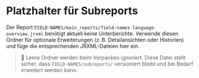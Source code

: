 # Platzhalter für Subreports

Der Report `FIELD-NAMES/main_reports/field-names-language-overview.jrxml`
benötigt aktuell keine Unterberichte. Verwende diesen Ordner für optionale
Erweiterungen (z. B. Detailansichten oder Historien) und füge die entsprechenden
JRXML-Dateien hier ein.

> 🔄 Leere Ordner werden beim Verpacken ignoriert. Diese Datei stellt sicher,
> dass `FIELD-NAMES/subreports/` versioniert bleibt und bei Bedarf erweitert
> werden kann.
